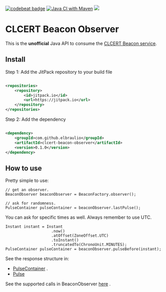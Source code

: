 [![codebeat badge](https://codebeat.co/badges/2c8651d0-d4f1-4773-b059-7931aa28cbee)](https://codebeat.co/projects/github-com-elbraulio-clcert-beacon-observer-master) [![Java CI with Maven](https://github.com/elbraulio/clcert-beacon-observer/actions/workflows/maven.yml/badge.svg?branch=master)](https://github.com/elbraulio/clcert-beacon-observer/actions/workflows/maven.yml) [![](https://jitpack.io/v/elbraulio/clcert-beacon-observer.svg)](https://jitpack.io/#elbraulio/clcert-beacon-observer)

# CLCERT Beacon Observer

This is the **unofficial** Java API to consume
the [CLCERT Beacon service](https://random.uchile.cl/using/#desarrolladores).

## Install

Step 1: Add the JitPack repository to your build file

```xml

<repositories>
    <repository>
        <id>jitpack.io</id>
        <url>https://jitpack.io</url>
    </repository>
</repositories>
```

Step 2: Add the dependency

```xml

<dependency>
    <groupId>com.github.elbraulio</groupId>
    <artifactId>clcert-beacon-observer</artifactId>
    <version>0.1.0</version>
</dependency>
```

## How to use

Pretty simple to use:

```
// get an observer.
BeaconObserver beaconObserver = BeaconFactory.observer();

// ask for randomness.
PulseContainer pulseContainer = beaconObserver.lastPulse();
```

You can ask for specific times as well. Always remember to use UTC.

```
Instant instant = Instant
                    .now()
                    .atOffset(ZoneOffset.UTC)
                    .toInstant()
                    .truncatedTo(ChronoUnit.MINUTES);
PulseContainer pulseContainer = beaconObserver.pulseBefore(instant);
```

See the response structure in:

- [PulseContainer](https://github.com/elbraulio/clcert-beacon-observer/blob/master/src/main/java/com/elbraulio/clcert/beacon/PulseContainer.java)
  .
- [Pulse](https://github.com/elbraulio/clcert-beacon-observer/blob/master/src/main/java/com/elbraulio/clcert/beacon/Pulse.java)

See the supported calls in
BeaconObserver [here](https://github.com/elbraulio/clcert-beacon-observer/blob/master/src/main/java/com/elbraulio/clcert/beacon/BeaconObserver.java)
.
